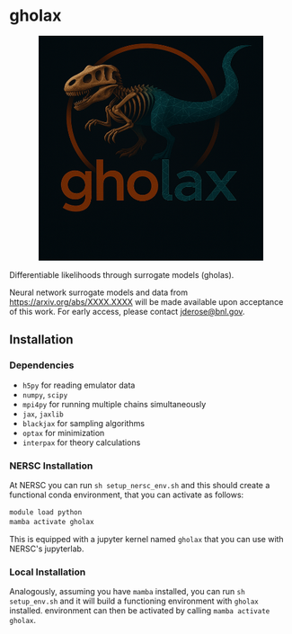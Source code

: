 # gholax
<p align="center">
<img src="gholax_logo.png" alt="drawing" width="400"/>
</p>

Differentiable likelihoods through surrogate models (gholas).

Neural network surrogate models and data from https://arxiv.org/abs/XXXX.XXXX will be made available upon acceptance of this work. For early access, please contact jderose@bnl.gov.

## Installation
### Dependencies
- `h5py` for reading emulator data
- `numpy`, `scipy`
- `mpi4py` for running multiple chains simultaneously
- `jax`, `jaxlib`
- `blackjax` for sampling algorithms
- `optax` for minimization
- `interpax` for theory calculations

### NERSC Installation
At NERSC you can run `sh setup_nersc_env.sh` and this should create a functional conda environment,
that you can activate as follows:

```bash
module load python
mamba activate gholax
```
This is equipped with a jupyter kernel named `gholax` that you can use with NERSC's jupyterlab.

### Local Installation 
Analogously, assuming you have `mamba` installed, you can run `sh setup_env.sh` and it will build a functioning environment with `gholax` installed. 
environment can then be activated by calling `mamba activate gholax`. 


